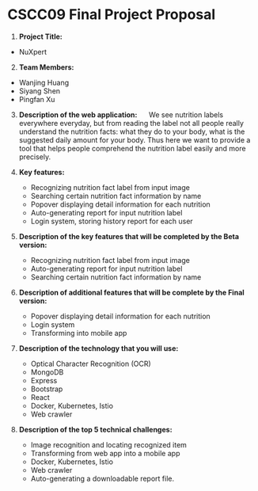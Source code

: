 # CSCC09 Final Project Proposal

1. __Project Title:__
* NuXpert

2. __Team Members:__
* Wanjing Huang
* Siyang Shen
* Pingfan Xu

3. __Description of the web application:__
    &nbsp;&nbsp;&nbsp;&nbsp;&nbsp;We see nutrition labels everywhere everyday, but from reading the label not all people really understand the nutrition facts: what they do to your body, what is the suggested daily amount for your body. Thus here we want to provide a tool that helps people comprehend the nutrition label easily and more precisely.

4. __Key features:__
    * Recognizing nutrition fact label from input image
    * Searching certain nutrition fact information by name
    * Popover displaying detail information for each nutrition
    * Auto-generating report for input nutrition label 
    * Login system, storing history report for each user

5. __Description of the key features that will be completed by the Beta version:__
    * Recognizing nutrition fact label from input image
    * Auto-generating report for input nutrition label 
    * Searching certain nutrition fact information by name

6. __Description of additional features that will be complete by the Final version:__
    * Popover displaying detail information for each nutrition
    * Login system
    * Transforming into mobile app

7. __Description of the technology that you will use:__
    * Optical Character Recognition (OCR)
    * MongoDB
    * Express
    * Bootstrap
    * React
    * Docker, Kubernetes, Istio
    * Web crawler

8. __Description of the top 5 technical challenges:__
    * Image recognition and locating recognized item
    * Transforming from web app into a mobile app
    * Docker, Kubernetes, Istio
    * Web crawler
    * Auto-generating a downloadable report file.




